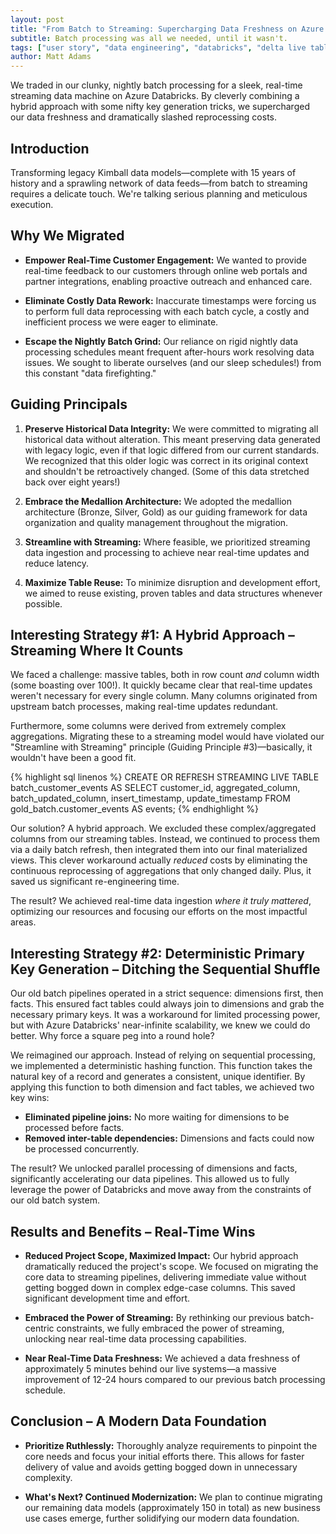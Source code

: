 ```yaml
---
layout: post
title: "From Batch to Streaming: Supercharging Data Freshness on Azure Databricks"
subtitle: Batch processing was all we needed, until it wasn't.
tags: ["user story", "data engineering", "databricks", "delta live tables", "spark"]
author: Matt Adams
---
```


We traded in our clunky, nightly batch processing for a sleek, real-time streaming data machine on Azure Databricks. By cleverly combining a hybrid approach with some nifty key generation tricks, we supercharged our data freshness and dramatically slashed reprocessing costs.

## Introduction

Transforming legacy Kimball data models—complete with 15 years of history and a sprawling network of data feeds—from batch to streaming requires a delicate touch. We're talking serious planning and meticulous execution.


## Why We Migrated

*   **Empower Real-Time Customer Engagement:** We wanted to provide real-time feedback to our customers through online web portals and partner integrations, enabling proactive outreach and enhanced care.

*   **Eliminate Costly Data Rework:** Inaccurate timestamps were forcing us to perform full data reprocessing with each batch cycle, a costly and inefficient process we were eager to eliminate.

*   **Escape the Nightly Batch Grind:** Our reliance on rigid nightly data processing schedules meant frequent after-hours work resolving data issues. We sought to liberate ourselves (and our sleep schedules!) from this constant "data firefighting."

## Guiding Principals

1. **Preserve Historical Data Integrity:** We were committed to migrating all historical data without alteration. This meant preserving data generated with legacy logic, even if that logic differed from our current standards. We recognized that this older logic was correct in its original context and shouldn't be retroactively changed. (Some of this data stretched back over eight years!)

1. **Embrace the Medallion Architecture:** We adopted the medallion architecture (Bronze, Silver, Gold) as our guiding framework for data organization and quality management throughout the migration.

1. **Streamline with Streaming:** Where feasible, we prioritized streaming data ingestion and processing to achieve near real-time updates and reduce latency.

1. **Maximize Table Reuse:** To minimize disruption and development effort, we aimed to reuse existing, proven tables and data structures whenever possible.


## Interesting Strategy #1: A Hybrid Approach – Streaming Where It Counts

We faced a challenge: massive tables, both in row count *and* column width (some boasting over 100!). It quickly became clear that real-time updates weren't necessary for every single column. Many columns originated from upstream batch processes, making real-time updates redundant.

Furthermore, some columns were derived from extremely complex aggregations. Migrating these to a streaming model would have violated our "Streamline with Streaming" principle (Guiding Principle #3)—basically, it wouldn't have been a good fit.

{% highlight sql linenos %}
CREATE OR REFRESH STREAMING LIVE TABLE batch_customer_events
AS SELECT
  customer_id,
  aggregated_column,
  batch_updated_column,
  insert_timestamp,
  update_timestamp
FROM gold_batch.customer_events AS events; 
{% endhighlight %}

Our solution? A hybrid approach. We excluded these complex/aggregated columns from our streaming tables. Instead, we continued to process them via a daily batch refresh, then integrated them into our final materialized views. This clever workaround actually _reduced_ costs by eliminating the continuous reprocessing of aggregations that only changed daily. Plus, it saved us significant re-engineering time.

The result? We achieved real-time data ingestion _where it truly mattered_, optimizing our resources and focusing our efforts on the most impactful areas.


## Interesting Strategy #2: Deterministic Primary Key Generation – Ditching the Sequential Shuffle

Our old batch pipelines operated in a strict sequence: dimensions first, then facts. This ensured fact tables could always join to dimensions and grab the necessary primary keys. It was a workaround for limited processing power, but with Azure Databricks' near-infinite scalability, we knew we could do better. Why force a square peg into a round hole?

We reimagined our approach. Instead of relying on sequential processing, we implemented a deterministic hashing function. This function takes the natural key of a record and generates a consistent, unique identifier. By applying this function to both dimension and fact tables, we achieved two key wins:

*   **Eliminated pipeline joins:** No more waiting for dimensions to be processed before facts.
*   **Removed inter-table dependencies:** Dimensions and facts could now be processed concurrently.

The result? We unlocked parallel processing of dimensions and facts, significantly accelerating our data pipelines. This allowed us to fully leverage the power of Databricks and move away from the constraints of our old batch system.


## Results and Benefits – Real-Time Wins

*   **Reduced Project Scope, Maximized Impact:** Our hybrid approach dramatically reduced the project's scope. We focused on migrating the core data to streaming pipelines, delivering immediate value without getting bogged down in complex edge-case columns. This saved significant development time and effort.

*   **Embraced the Power of Streaming:** By rethinking our previous batch-centric constraints, we fully embraced the power of streaming, unlocking near real-time data processing capabilities.

*   **Near Real-Time Data Freshness:** We achieved a data freshness of approximately 5 minutes behind our live systems—a massive improvement of 12-24 hours compared to our previous batch processing schedule.

## Conclusion – A Modern Data Foundation

*   **Prioritize Ruthlessly:** Thoroughly analyze requirements to pinpoint the core needs and focus your initial efforts there. This allows for faster delivery of value and avoids getting bogged down in unnecessary complexity.

*   **What's Next? Continued Modernization:** We plan to continue migrating our remaining data models (approximately 150 in total) as new business use cases emerge, further solidifying our modern data foundation.